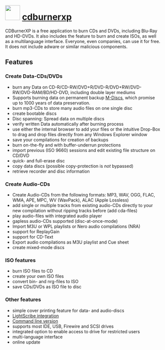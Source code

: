 ﻿# <img src="https://cdn.rawgit.com/chocolatey/chocolatey-coreteampackages/c8d48758cdc18d43e6c1525824720377c8b9ba24/icons/cdburnerxp.png" width="48" height="48"/> [cdburnerxp](https://chocolatey.org/packages/cdburnerxp)


CDBurnerXP is a free application to burn CDs and DVDs, including Blu-Ray and HD-DVDs. It also includes the feature to burn and create ISOs, as well as a multilanguage interface. Everyone, even companies, can use it for free. It does not include adware or similar malicious components.

## Features

### Create Data-CDs/DVDs

*   burn any Data on CD-R/CD-RW/DVD+R/DVD-R/DVD+RW/DVD-RW/DVD-RAM/BD/HD-DVD, including double layer mediums
*   Supports burning data on permanent backup [M-Discs](http://millenniata.com/), which promise up to 1000 years of data preservation.
*   burn mp3-CDs to store many audio files on one single disc
*   create bootable discs
*   Disc spanning: Spread data on multiple discs
*   verify written Data automatically after burning process
*   use either the internal browser to add your files or the intuitive Drop-Box to drag and drop files directly from any Windows Explorer window
*   save your compilations for creation of backups
*   burn on-the-fly and with buffer-underrun protections
*   import previous (ISO 9660) sessions and edit existing file structure on CD/DVD
*   quick- and full-erase disc
*   copy data discs (possible copy-protection is _not_ bypassed)
*   retrieve recorder and disc information

### Create Audio-CDs

*   Create Audio-CDs from the following formats: MP3, WAV, OGG, FLAC, WMA, APE, MPC, WV (WavPack), ALAC (Apple Lossless)
*   add single or multiple tracks from existing audio-CDs directly to your new compilation without ripping tracks before (add cda-files)
*   play audio-files with integrated audio player
*   gapless audio-CDs supported (disc-at-once-mode)
*   Import M3U or WPL playlists or Nero audio compilations (NRA)
*   support for ReplayGain
*   support for CD-Text
*   Export audio compilations as M3U playlist and Cue sheet
*   create mixed-mode discs

### ISO features

*   burn ISO files to CD
*   create your own ISO files
*   convert bin- and nrg-files to ISO
*   save CDs/DVDs as ISO file to disc

### Other features

*   simple cover printing feature for data- and audio-discs
*   [LightScribe integration](https://cdburnerxp.se/help/kb/5)
*   [Command line version](https://cdburnerxp.se/help/Appendices/commandlinearguments)
*   supports most IDE, USB, Firewire and SCSI drives
*   integrated option to enable access to drive for restricted users
*   multi-language interface
*   online update
